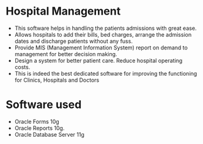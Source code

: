 # Hospital Management
- This software helps in handling the patients admissions with great ease.
- Allows hospitals to add their bills, bed charges, arrange the admission dates and discharge patients without any fuss.
- Provide MIS (Management Information System) report on demand to management for better decision making.
-	Design a system for better patient care. Reduce hospital operating costs.
-	This is indeed the best dedicated software for improving the functioning for Clinics, Hospitals and Doctors

  # Software used
  - Oracle Forms 10g 
  -	Oracle Reports 10g.
  -	Oracle Database Server 11g

